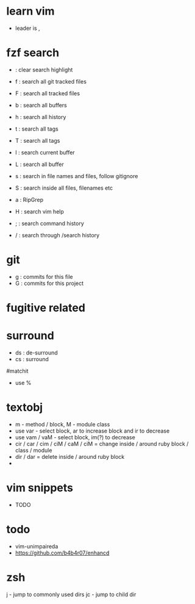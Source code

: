 # learn vim

- leader is ,

# fzf search
- <Leader> <SPACE> : clear search highlight
- <Leader> f : search all git tracked files
- <Leader> F : search all tracked files
- <Leader> b : search all buffers
- <Leader> h : search all history
- <Leader> t : search all tags 
- <Leader> T : search all tags 

- <Leader> l : search current buffer
- <Leader> L : search all buffer

- <Leader> s : search in file names and files, follow gitignore
- <Leader> S : search inside all files, filenames etc
- <Leader> a : RipGrep 

- <Leader> H : search vim help

- <Leader> ; : search command history
- <Leader> / : search through /search history

# git
- <Leader> g : commits for this file
- <Leader> G : commits for this project

# fugitive related

# surround
- ds : de-surround
- cs : surround

#matchit
- use %

# textobj
- m - method / block, M - module class
- use var - select block, ar to increase block and ir to decrease
- use vam / vaM - select block, im(?) to decrease
- cir / car / cim / ciM / caM / ciM = change inside / around ruby block / class / module
- dir / dar = delete inside / around ruby block
- 

# vim snippets
- TODO

# todo
- vim-unimpaireda
- https://github.com/b4b4r07/enhancd

# zsh
j - jump to commonly used dirs
jc - jump to child dir

